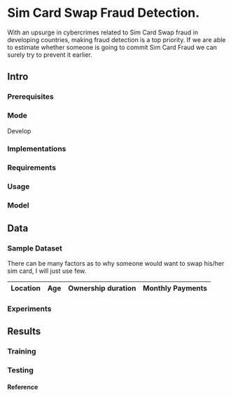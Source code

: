 # Sim Card Swap Fraud Detection.
With an upsurge in cybercrimes related to Sim Card Swap fraud in developing countries, making fraud detection is a top priority. If we are able to estimate whether someone is going to commit Sim Card Fraud we can surely try to prevent it earlier. 

## Intro

### Prerequisites

### Mode
Develop

### Implementations

### Requirements

### Usage

### Model 

## Data
### Sample Dataset
There can be many factors as to why someone would want to swap his/her sim card, I will just use few.

| Location                  | Age           | Ownership duration    | Monthly Payments |
| -------------         |:--------------------: | ----------------: | ---------------:|


### Experiments

## Results

### Training

### Testing

#### Reference
